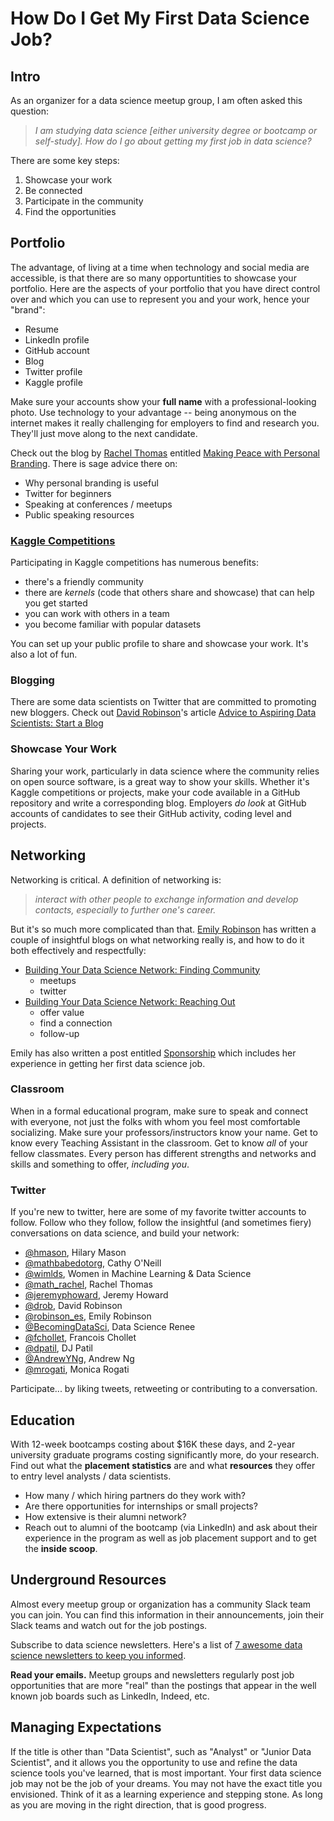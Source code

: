 # How Do I Get My First Data Science Job?

## Intro
As an organizer for a data science meetup group, I am often asked this question:  
>*I am studying data science [either university degree or bootcamp or self-study].  How do I go about getting my first job in data science?*

There are some key steps:  
1.  Showcase your work
2.  Be connected
3.  Participate in the community
4.  Find the opportunities

## Portfolio
The advantage, of living at a time when technology and social media are accessible, is that there are so many opportuntities to showcase your portfolio.  Here are the aspects of your portfolio that you have direct control over and which you can use to represent you and your work, hence your "brand":  
- Resume
- LinkedIn profile
- GitHub account
- Blog
- Twitter profile
- Kaggle profile

Make sure your accounts show your **full name** with a professional-looking photo.  Use technology to your advantage -- being anonymous on the internet makes it really challenging for employers to find and research you.  They'll just move along to the next candidate.  

Check out the blog by [Rachel Thomas](https://twitter.com/math_rachel) entitled [Making Peace with Personal Branding](http://www.fast.ai/2017/12/18/personal-brand/).  There is sage advice there on:  
- Why personal branding is useful
- Twitter for beginners
- Speaking at conferences / meetups
- Public speaking resources

### [Kaggle Competitions](https://www.kaggle.com/competitions)
Participating in Kaggle competitions has numerous benefits:  
- there's a friendly community
- there are *kernels* (code that others share and showcase) that can help you get started
- you can work with others in a team
- you become familiar with popular datasets

You can set up your public profile to share and showcase your work.  It's also a lot of fun.  

### Blogging
There are some data scientists on Twitter that are committed to promoting new bloggers.  Check out [David Robinson](https://twitter.com/drob)'s article [Advice to Aspiring Data Scientists: Start a Blog](http://varianceexplained.org/r/start-blog/)

### Showcase Your Work
Sharing your work, particularly in data science where the community relies on open source software, is a great way to show your skills.  Whether it's Kaggle competitions or projects, make your code available in a GitHub repository and write a corresponding blog.  Employers *do look* at GitHub accounts of candidates to see their GitHub activity, coding level and projects.  


## Networking
Networking is critical.  A definition of networking is:  
>*interact with other people to exchange information and develop contacts, especially to further one's career.*   

But it's so much more complicated than that.  [Emily Robinson](https://twitter.com/robinson_es) has written a couple of insightful blogs on what networking really is, and how to do it both effectively and respectfully:  
- [Building Your Data Science Network: Finding Community](https://robinsones.github.io/Building-Your-Data-Science-Network-Finding-Community/)
  - meetups
  - twitter
- [Building Your Data Science Network: Reaching Out](https://robinsones.github.io/Building-Your-Data-Science-Network-Reaching-Out/)
  - offer value
  - find a connection
  - follow-up

Emily has also written a post entitled [Sponsorship](https://robinsones.github.io/The-Importance-of-Sponsorship/) which includes her experience in getting her first data science job.  

### Classroom
When in a formal educational program, make sure to speak and connect with everyone, not just the folks with whom you feel most comfortable socializing.  Make sure your professors/instructors know your name.  Get to know every Teaching Assistant in the classroom.  Get to know *all* of your fellow classmates.  Every person has different strengths and networks and skills and something to offer, *including you*. 

### Twitter
If you're new to twitter, here are some of my favorite twitter accounts to follow.  Follow who they follow, follow the insightful (and sometimes fiery) conversations on data science, and build your network:  
- [@hmason](https://twitter.com/hmason), Hilary Mason
- [@mathbabedotorg](https://twitter.com/mathbabedotorg), Cathy O'Neill
- [@wimlds](https://twitter.com/wimlds), Women in Machine Learning & Data Science
- [@math_rachel](https://twitter.com/math_rachel), Rachel Thomas
- [@jeremyphoward](https://twitter.com/jeremyphoward), Jeremy Howard
- [@drob](https://twitter.com/drob), David Robinson
- [@robinson_es](https://twitter.com/robinson_es), Emily Robinson
- [@BecomingDataSci](https://twitter.com/BecomingDataSci), Data Science Renee
- [@fchollet](https://twitter.com/fchollet), Francois Chollet
- [@dpatil](https://twitter.com/dpatil), DJ Patil
- [@AndrewYNg](https://twitter.com/AndrewYNg), Andrew Ng
- [@mrogati](https://twitter.com/mrogati), Monica Rogati

Participate... by liking tweets, retweeting or contributing to a conversation.  


## Education
With 12-week bootcamps costing about $16K these days, and 2-year university graduate programs costing significantly more, do your research.  Find out what the **placement statistics** are and what **resources** they offer to entry level analysts / data scientists.  
- How many / which hiring partners do they work with?
- Are there opportunities for internships or small projects?  
- How extensive is their alumni network?  
- Reach out to alumni of the bootcamp (via LinkedIn) and ask about their experience in the program as well as job placement support and to get the **inside scoop**.    


## Underground Resources
Almost every meetup group or organization has a community Slack team you can join.  You can find this information in their announcements, join their Slack teams and watch out for the job postings.  

Subscribe to data science newsletters.  Here's a list of [7 awesome data science newsletters to keep you informed](https://www.dataquest.io/blog/data-science-newsletters/).

**Read your emails.**  Meetup groups and newsletters regularly post job opportunities that are more "real" than the postings that appear in the well known job boards such as LinkedIn, Indeed, etc. 


## Managing Expectations
If the title is other than "Data Scientist", such as "Analyst" or "Junior Data Scientist", and it allows you the opportunity to use and refine the data science tools you've learned, that is most important.  Your first data science job may not be the job of your dreams.  You may not have the exact title you envisioned.  Think of it as a learning experience and stepping stone.  As long as you are moving in the right direction, that is good progress.  


